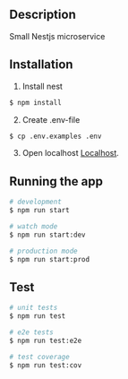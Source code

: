 ## Description

Small Nestjs microservice 

## Installation

1. Install nest
```bash
$ npm install
```

2. Create .env-file
```bash
$ cp .env.examples .env
```

3. Open localhost [Localhost](http://localhost:8000/default).


## Running the app

```bash
# development
$ npm run start

# watch mode
$ npm run start:dev

# production mode
$ npm run start:prod
```

## Test

```bash
# unit tests
$ npm run test

# e2e tests
$ npm run test:e2e

# test coverage
$ npm run test:cov
```

